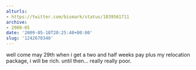 ```yaml
---
alturls:
- https://twitter.com/bismark/status/1839561711
archive:
- 2009-05
date: '2009-05-18T20:25:40+00:00'
slug: '1242678340'
---
```


well come may 29th when i get a two and half weeks pay plus my relocation package, i will be rich. until then... really really poor.


